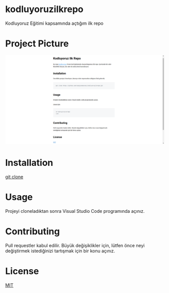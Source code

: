 # kodluyoruzilkrepo

Kodluyoruz Eğitimi kapsamında açtığım ilk repo

# Project Picture
![Proje Resmi](https://raw.githubusercontent.com/Kodluyoruz/taskforce/main/git/odev1/figures/markdown.png)

# Installation

[git clone](https://github.com/braynaci24/kodluyoruzilkrepo)

# Usage 

Projeyi cloneladıktan sonra Visual Studio Code programında açınız.

# Contributing  

Pull requestler kabul edilir. Büyük değişiklikler için, lütfen önce neyi değiştirmek istediğinizi tartışmak için bir konu açınız.

# License 

[MIT](https://choosealicense.com/licenses/mit/)